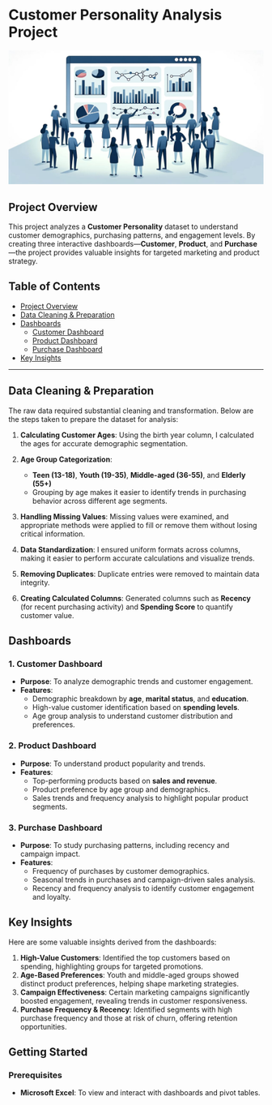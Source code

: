 # Customer Personality Analysis Project

<p align="center">
  <img src="https://github.com/Rihana5rose/Images/blob/main/customer_Personality_analysis.jpg" alt="Dashboard Screenshot">
</p>

## Project Overview

This project analyzes a **Customer Personality** dataset to understand customer demographics, purchasing patterns, and engagement levels. By creating three interactive dashboards—**Customer**, **Product**, and **Purchase**—the project provides valuable insights for targeted marketing and product strategy.

## Table of Contents
- [Project Overview](#project-overview)
- [Data Cleaning & Preparation](#data-cleaning--preparation)
- [Dashboards](#dashboards)
  - [Customer Dashboard](#customer-dashboard)
  - [Product Dashboard](#product-dashboard)
  - [Purchase Dashboard](#purchase-dashboard)
- [Key Insights](#key-insights)


---

## Data Cleaning & Preparation

The raw data required substantial cleaning and transformation. Below are the steps taken to prepare the dataset for analysis:

1. **Calculating Customer Ages**: Using the birth year column, I calculated the ages for accurate demographic segmentation.
   
2. **Age Group Categorization**:
   - **Teen (13-18)**, **Youth (19-35)**, **Middle-aged (36-55)**, and **Elderly (55+)**
   - Grouping by age makes it easier to identify trends in purchasing behavior across different age segments.
   
3. **Handling Missing Values**: Missing values were examined, and appropriate methods were applied to fill or remove them without losing critical information.
   
4. **Data Standardization**: I ensured uniform formats across columns, making it easier to perform accurate calculations and visualize trends.
   
5. **Removing Duplicates**: Duplicate entries were removed to maintain data integrity.

6. **Creating Calculated Columns**: Generated columns such as **Recency** (for recent purchasing activity) and **Spending Score** to quantify customer value.

## Dashboards

### 1. Customer Dashboard

- **Purpose**: To analyze demographic trends and customer engagement.
- **Features**:
  - Demographic breakdown by **age**, **marital status**, and **education**.
  - High-value customer identification based on **spending levels**.
  - Age group analysis to understand customer distribution and preferences.

### 2. Product Dashboard

- **Purpose**: To understand product popularity and trends.
- **Features**:
  - Top-performing products based on **sales and revenue**.
  - Product preference by age group and demographics.
  - Sales trends and frequency analysis to highlight popular product segments.

### 3. Purchase Dashboard

- **Purpose**: To study purchasing patterns, including recency and campaign impact.
- **Features**:
  - Frequency of purchases by customer demographics.
  - Seasonal trends in purchases and campaign-driven sales analysis.
  - Recency and frequency analysis to identify customer engagement and loyalty.

## Key Insights

Here are some valuable insights derived from the dashboards:

1. **High-Value Customers**: Identified the top customers based on spending, highlighting groups for targeted promotions.
2. **Age-Based Preferences**: Youth and middle-aged groups showed distinct product preferences, helping shape marketing strategies.
3. **Campaign Effectiveness**: Certain marketing campaigns significantly boosted engagement, revealing trends in customer responsiveness.
4. **Purchase Frequency & Recency**: Identified segments with high purchase frequency and those at risk of churn, offering retention opportunities.

## Getting Started

### Prerequisites
- **Microsoft Excel**: To view and interact with dashboards and pivot tables.
